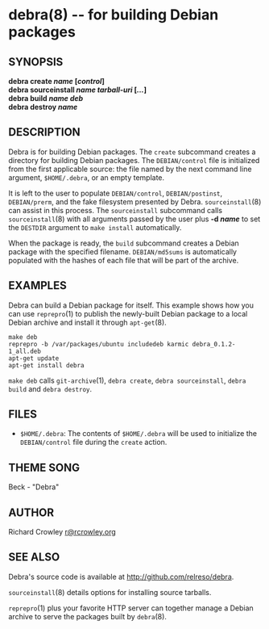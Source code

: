 debra(8) -- for building Debian packages
========================================

## SYNOPSIS

**debra create _name_ [_control_]**  
**debra sourceinstall _name_ _tarball-uri_ [_..._]**  
**debra build _name_ _deb_**  
**debra destroy _name_**  

## DESCRIPTION

Debra is for building Debian packages.  The `create` subcommand creates a directory for building Debian packages.  The `DEBIAN/control` file is initialized from the first applicable source: the file named by the next command line argument, `$HOME/.debra`, or an empty template.

It is left to the user to populate `DEBIAN/control`, `DEBIAN/postinst`, `DEBIAN/prerm`, and the fake filesystem presented by Debra.  `sourceinstall`(8) can assist in this process.  The `sourceinstall` subcommand calls `sourceinstall`(8) with all arguments passed by the user plus **-d _name_** to set the `DESTDIR` argument to `make install` automatically.

When the package is ready, the `build` subcommand creates a Debian package with the specified filename.  `DEBIAN/md5sums` is automatically populated with the hashes of each file that will be part of the archive.

## EXAMPLES

Debra can build a Debian package for itself.  This example shows how you can use `reprepro`(1) to publish the newly-built Debian package to a local Debian archive and install it through `apt-get`(8).

	make deb
	reprepro -b /var/packages/ubuntu includedeb karmic debra_0.1.2-1_all.deb
	apt-get update
	apt-get install debra

`make deb` calls `git-archive`(1), `debra create`, `debra sourceinstall`, `debra build` and `debra destroy`.

## FILES

* `$HOME/.debra`:
  The contents of `$HOME/.debra` will be used to initialize the `DEBIAN/control` file during the `create` action.

## THEME SONG

Beck - "Debra"

## AUTHOR

Richard Crowley <r@rcrowley.org>

## SEE ALSO

Debra's source code is available at <http://github.com/relreso/debra>.

`sourceinstall`(8) details options for installing source tarballs.

`reprepro`(1) plus your favorite HTTP server can together manage a Debian archive to serve the packages built by `debra`(8).

